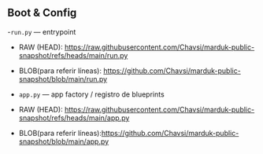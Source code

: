 ## Boot & Config
-`run.py` — entrypoint 
- RAW (HEAD): https://raw.githubusercontent.com/Chavsi/marduk-public-snapshot/refs/heads/main/run.py
- BLOB(para referir líneas): https://github.com/Chavsi/marduk-public-snapshot/blob/main/run.py

- `app.py` — app factory / registro de blueprints  
- RAW (HEAD): https://raw.githubusercontent.com/Chavsi/marduk-public-snapshot/refs/heads/main/app.py
- BLOB(para referir líneas):https://github.com/Chavsi/marduk-public-snapshot/blob/main/app.py